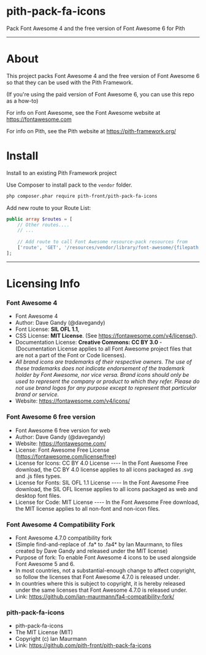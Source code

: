 # pith-pack-fa-icons
Pack Font Awesome 4 and the free version of Font Awesome 6 for Pith




-------

# About

This project packs Font Awesome 4 and the free version of Font Awesome 6 so that they can be used with the Pith Framework. 

(If you're using the paid version of Font Awesome 6, you can use this repo as a how-to)

For info on Font Awesome, see the Font Awesome website at https://fontawesome.com

For info on Pith, see the Pith website at https://pith-framework.org/

# Install

Install to an existing Pith Framework project

Use Composer to install pack to the `vendor` folder.
```bash
php composer.phar require pith-front/pith-pack-fa-icons
```

Add new route to your Route List:

```php
public array $routes = [
    // Other routes....
    // ...
    
    // Add route to call Font Awesome resource-pack resources from
    ['route', 'GET', '/resources/vendor/library/font-awesome/{filepath:.+}', '\\PithFront\\PithPackFaIcons\\FaIconsResourceRoute'],
];
```

-------------


# Licensing Info

### Font Awesome 4
- Font Awesome 4
- Author: Dave Gandy (@davegandy)
- Font License: **SIL OFL 1.1**,
- CSS License: **MIT License**. (See https://fontawesome.com/v4/license/).
- Documentation License: **Creative Commons: CC BY 3.0** - (Documentation License applies to all Font Awesome project files that are not a part of the Font or Code licenses).
- *All brand icons are trademarks of their respective owners. The use of these trademarks does not indicate endorsement of the trademark holder by Font Awesome, nor vice versa. Brand icons should only be used to represent the company or product to which they refer. Please do not use brand logos for any purpose except to represent that particular brand or service.*
- Website: https://fontawesome.com/v4/icons/

### Font Awesome 6 free version
- Font Awesome 6 free version for web
- Author: Dave Gandy (@davegandy)
- Website: https://fontawesome.com/
- License: Font Awesome Free License (https://fontawesome.com/license/free)
- License for Icons: CC BY 4.0 License ---- In the Font Awesome Free download, the CC BY 4.0 license applies to all icons packaged as .svg and .js files types.
- License for Fonts: SIL OFL 1.1 License ---- In the Font Awesome Free download, the SIL OFL license applies to all icons packaged as web and desktop font files.
- License for Code: MIT License ---- In the Font Awesome Free download, the MIT license applies to all non-font and non-icon files.

### Font Awesome 4 Compatibility Fork
- Font Awesome 4.7.0 compatibility fork
- (Simple find-and-replace of .fa* to .fa4* by Ian Maurmann, to files created by Dave Gandy and released under the MIT license)
- Purpose of fork: To enable Font Awesome 4 icons to be used alongside Font Awesome 5 and 6.
- In most countries, not a substantial-enough change to affect copyright, so follow the licenses that Font Awesome 4.7.0 is released under.
- In countries where this is subject to copyright, it is hereby released under the same licenses that Font Awesome 4.7.0 is released under.
- Link: https://github.com/ian-maurmann/fa4-compatibility-fork/

### pith-pack-fa-icons
- pith-pack-fa-icons
- The MIT License (MIT)
- Copyright (c) Ian Maurmann
- Link: https://github.com/pith-front/pith-pack-fa-icons






